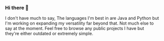  ### Hi there 👋

I don't have much to say, The languages I'm best in are Java and Python but I'm working on expanding my versatility far beyond that. Not much else to say at the moment. Feel free to browse any public projects I have but they're either outdated or extremely simple.
